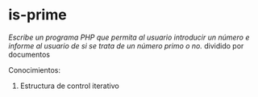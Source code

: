 # is-prime
*Escribe un programa PHP que permita al usuario introducir un número e 
informe al usuario de si se trata de un número primo o no.* dividido por documentos

Conocimientos:

1. Estructura de control iterativo

